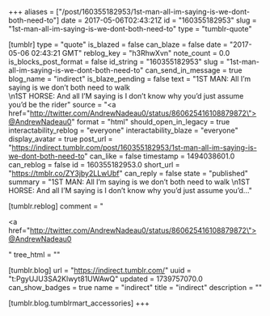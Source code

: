 +++
aliases = ["/post/160355182953/1st-man-all-im-saying-is-we-dont-both-need-to"]
date = 2017-05-06T02:43:21Z
id = "160355182953"
slug = "1st-man-all-im-saying-is-we-dont-both-need-to"
type = "tumblr-quote"

[tumblr]
type = "quote"
is_blazed = false
can_blaze = false
date = "2017-05-06 02:43:21 GMT"
reblog_key = "h3RhwXvn"
note_count = 0.0
is_blocks_post_format = false
id_string = "160355182953"
slug = "1st-man-all-im-saying-is-we-dont-both-need-to"
can_send_in_message = true
blog_name = "indirect"
is_blaze_pending = false
text = "1ST MAN: All I&rsquo;m saying is we don&rsquo;t both need to walk<br/>\n1ST HORSE: And all I&rsquo;M saying is I don&rsquo;t know why you&rsquo;d just assume you&rsquo;d be the rider"
source = "<a href=\"http://twitter.com/AndrewNadeau0/status/860625416108879872\">@AndrewNadeau0</a>"
format = "html"
should_open_in_legacy = true
interactability_reblog = "everyone"
interactability_blaze = "everyone"
display_avatar = true
post_url = "https://indirect.tumblr.com/post/160355182953/1st-man-all-im-saying-is-we-dont-both-need-to"
can_like = false
timestamp = 1494038601.0
can_reblog = false
id = 160355182953.0
short_url = "https://tmblr.co/ZY3jby2LLwUbf"
can_reply = false
state = "published"
summary = "1ST MAN: All I’m saying is we don’t both need to walk \n1ST HORSE: And all I’M saying is I don’t know why you’d just assume you’d..."

[tumblr.reblog]
comment = "<p><a href=\"http://twitter.com/AndrewNadeau0/status/860625416108879872\">@AndrewNadeau0</a></p>"
tree_html = ""

[tumblr.blog]
url = "https://indirect.tumblr.com/"
uuid = "t:PgyUJU3SA2Klwyt81UWAwQ"
updated = 1739757070.0
can_show_badges = true
name = "indirect"
title = "indirect"
description = ""

[tumblr.blog.tumblrmart_accessories]
+++
